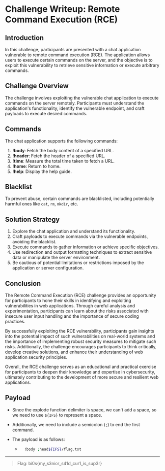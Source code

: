 # Challenge Writeup: Remote Command Execution (RCE)

## Introduction
In this challenge, participants are presented with a chat application vulnerable to remote command execution (RCE). The application allows users to execute certain commands on the server, and the objective is to exploit this vulnerability to retrieve sensitive information or execute arbitrary commands.

## Challenge Overview
The challenge involves exploiting the vulnerable chat application to execute commands on the server remotely. Participants must understand the application's functionality, identify the vulnerable endpoint, and craft payloads to execute desired commands.

## Commands
The chat application supports the following commands:
1. **!body**: Fetch the body content of a specified URL.
2. **!header**: Fetch the header of a specified URL.
3. **!time**: Measure the total time taken to fetch a URL.
4. **!home**: Return to home.
5. **!help**: Display the help guide.

## Blacklist
To prevent abuse, certain commands are blacklisted, including potentially harmful ones like `cat`, `rm`, `mkdir`, etc.

## Solution Strategy
1. Explore the chat application and understand its functionality.
2. Craft payloads to execute commands via the vulnerable endpoints, avoiding the blacklist.
3. Execute commands to gather information or achieve specific objectives.
4. Use redirection and output formatting techniques to extract sensitive data or manipulate the server environment.
5. Be cautious of potential limitations or restrictions imposed by the application or server configuration.

## Conclusion
The Remote Command Execution (RCE) challenge provides an opportunity for participants to hone their skills in identifying and exploiting vulnerabilities in web applications. Through careful analysis and experimentation, participants can learn about the risks associated with insecure user input handling and the importance of secure coding practices.

By successfully exploiting the RCE vulnerability, participants gain insights into the potential impact of such vulnerabilities on real-world systems and the importance of implementing robust security measures to mitigate such risks. Additionally, the challenge encourages participants to think critically, develop creative solutions, and enhance their understanding of web application security principles.

Overall, the RCE challenge serves as an educational and practical exercise for participants to deepen their knowledge and expertise in cybersecurity, ultimately contributing to the development of more secure and resilient web applications.

## Payload
- Since the explode function delimiter is space, we can't add a space, so we need to use `${IFS}` to represent a space.
- Additionally, we need to include a semicolon (`;`) to end the first command.
- The payload is as follows:

    - ```bash
        !body ;head${IFS}/flag.txt
      ```

---

> Flag: bi0s{my_s3nior_s41d_cur1_is_sup3r}
